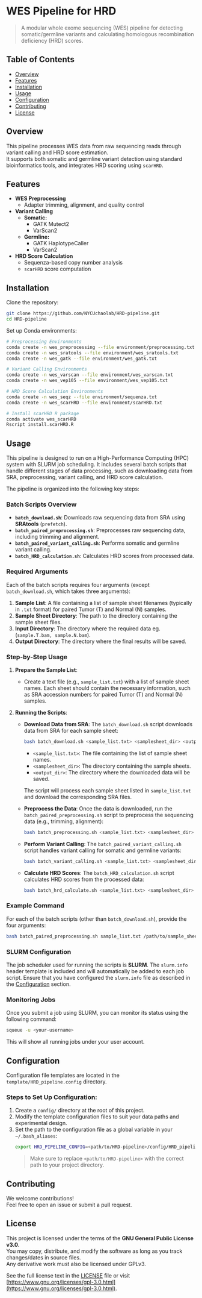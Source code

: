 # WES Pipeline for HRD

> A modular whole exome sequencing (WES) pipeline for detecting somatic/germline variants and calculating homologous recombination deficiency (HRD) scores.

## Table of Contents

- [Overview](#overview)
- [Features](#features)
- [Installation](#installation)
- [Usage](#usage)
- [Configuration](#configuration)
- [Contributing](#contributing)
- [License](#license)

## Overview

This pipeline processes WES data from raw sequencing reads through variant calling and HRD score estimation.  
It supports both somatic and germline variant detection using standard bioinformatics tools, and integrates HRD scoring using `scarHRD`.

## Features

- **WES Preprocessing**
  - Adapter trimming, alignment, and quality control
- **Variant Calling**
  - **Somatic:**
    - GATK Mutect2  
    - VarScan2  
  - **Germline:**
    - GATK HaplotypeCaller  
    - VarScan2  
- **HRD Score Calculation**
  - Sequenza-based copy number analysis
  - `scarHRD` score computation

## Installation

Clone the repository:

```bash
git clone https://github.com/NYCUchaolab/HRD-pipeline.git
cd HRD-pipeline
```

Set up Conda environments:
```bash
# Preprocessing Environments
conda create -n wes_preprocessing --file environment/preprocessing.txt
conda create -n wes_sratools --file environment/wes_sratools.txt
conda create -n wes_gatk --file environment/wes_gatk.txt

# Variant Calling Environments
conda create -n wes_varscan --file environment/wes_varscan.txt
conda create -n wes_vep105 --file environment/wes_vep105.txt

# HRD Score Calculation Environments
conda create -n wes_seqz --file environment/sequenza.txt
conda create -n wes_scarHRD --file environment/scarHRD.txt

# Install scarHRD R package
conda activate wes_scarHRD
Rscript install.scarHRD.R
```

## Usage

This pipeline is designed to run on a High-Performance Computing (HPC) system with SLURM job scheduling. It includes several batch scripts that handle different stages of data processing, such as downloading data from SRA, preprocessing, variant calling, and HRD score calculation.

The pipeline is organized into the following key steps:

### Batch Scripts Overview

- **`batch_download.sh`**: Downloads raw sequencing data from SRA using **SRAtools** (`prefetch`).
- **`batch_paired_preprocessing.sh`**: Preprocesses raw sequencing data, including trimming and alignment.
- **`batch_paired_variant_calling.sh`**: Performs somatic and germline variant calling.
- **`batch_HRD_calculation.sh`**: Calculates HRD scores from processed data.

### Required Arguments

Each of the batch scripts requires four arguments (except `batch_download.sh`, which takes three arguments):

1. **Sample List**: A file containing a list of sample sheet filenames (typically in `.txt` format) for paired Tumor (T) and Normal (N) samples.
2. **Sample Sheet Directory**: The path to the directory containing the sample sheet files.
3. **Input Directory**: The directory where the required data eg.(`sample.T.bam, sample.N.bam`).
4. **Output Directory**: The directory where the final results will be saved.

### Step-by-Step Usage

1. **Prepare the Sample List**:
   - Create a text file (e.g., `sample_list.txt`) with a list of sample sheet names. Each sheet should contain the necessary information, such as SRA accession numbers for paired Tumor (T) and Normal (N) samples.

2. **Running the Scripts**:

   - **Download Data from SRA**:
     The `batch_download.sh` script downloads data from SRA for each sample sheet:
     ```bash
     bash batch_download.sh <sample_list.txt> <samplesheet_dir> <output_dir>
     ```
     - `<sample_list.txt>`: The file containing the list of sample sheet names.
     - `<samplesheet_dir>`: The directory containing the sample sheets.
     - `<output_dir>`: The directory where the downloaded data will be saved.

     The script will process each sample sheet listed in `sample_list.txt` and download the corresponding SRA files.

   - **Preprocess the Data**:
     Once the data is downloaded, run the `batch_paired_preprocessing.sh` script to preprocess the sequencing data (e.g., trimming, alignment):
     ```bash
     bash batch_preprocessing.sh <sample_list.txt> <samplesheet_dir> <input_dir> <output_dir>
     ```

   - **Perform Variant Calling**:
     The `batch_paired_variant_calling.sh` script handles variant calling for somatic and germline variants:
     ```bash
     bash batch_variant_calling.sh <sample_list.txt> <samplesheet_dir> <input_dir> <output_dir>
     ```

   - **Calculate HRD Scores**:
     The `batch_HRD_calculation.sh` script calculates HRD scores from the processed data:
     ```bash
     bash batch_hrd_calculate.sh <sample_list.txt> <samplesheet_dir> <input_dir> <output_dir>
     ```

### Example Command

For each of the batch scripts (other than `batch_download.sh`), provide the four arguments:

```bash
bash batch_paired_preprocessing.sh sample_list.txt /path/to/sample_sheets /path/to/input_directory /path/to/output_directory
```

### SLURM Configuration

The job scheduler used for running the scripts is **SLURM**. The `slurm.info` header template is included and will automatically be added to each job script. Ensure that you have configured the `slurm.info` file as described in the [Configuration](#configuration) section.

### Monitoring Jobs

Once you submit a job using SLURM, you can monitor its status using the following command:

```bash
squeue -u <your-username>
```

This will show all running jobs under your user account.


## Configuration

Configuration file templates are located in the `template/HRD_pipeline.config` directory.

### Steps to Set Up Configuration:

1. Create a `config/` directory at the root of this project.
2. Modify the template configuration files to suit your data paths and experimental design.
3. Set the path to the configuration file as a global variable in your `~/.bash_aliases`:
    ```bash
    export HRD_PIPELINE_CONFIG=<path/to/HRD-pipeline>/config/HRD_pipeline.config
    ```
   > Make sure to replace `<path/to/HRD-pipeline>` with the correct path to your project directory.

## Contributing

We welcome contributions!  
Feel free to open an issue or submit a pull request.

## License

This project is licensed under the terms of the **GNU General Public License v3.0**.  
You may copy, distribute, and modify the software as long as you track changes/dates in source files.  
Any derivative work must also be licensed under GPLv3.  

See the full license text in the [LICENSE](./LICENSE) file or visit [https://www.gnu.org/licenses/gpl-3.0.html](https://www.gnu.org/licenses/gpl-3.0.html).